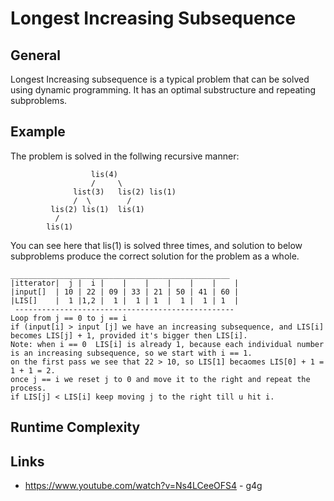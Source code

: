 # Longest Increasing Subsequence

## General
Longest Increasing subsequence is a typical problem that can be solved using dynamic programming.
It has an optimal substructure and repeating subproblems.

## Example
The problem is solved in the follwing recursive manner:
```
                  lis(4)
                  /     \
              list(3)   lis(2) lis(1)
              /  \        /
         lis(2) lis(1)  lis(1)
          /
        lis(1)
```

You can see here that lis(1) is solved three times, and solution to below subproblems produce the correct solution for the problem as a whole.
```
_________________________________________________
|itterator|  j |  i |    |    |    |    |    |    |
|input[]  | 10 | 22 | 09 | 33 | 21 | 50 | 41 | 60 |
|LIS[]    |  1 |1,2 |  1 |  1 | 1  |  1 |  1 | 1  |
 -------------------------------------------------
Loop from j == 0 to j == i
if (input[i] > input [j] we have an increasing subsequence, and LIS[i] becomes LIS[j] + 1, provided it's bigger then LIS[i].
Note: when i == 0  LIS[i] is already 1, because each individual number is an increasing subsequence, so we start with i == 1.
on the first pass we see that 22 > 10, so LIS[1] becaomes LIS[0] + 1 = 1 + 1 = 2.
once j == i we reset j to 0 and move it to the right and repeat the process.
if LIS[j] < LIS[i] keep moving j to the right till u hit i.
```

## Runtime Complexity

## Links
* https://www.youtube.com/watch?v=Ns4LCeeOFS4 - g4g